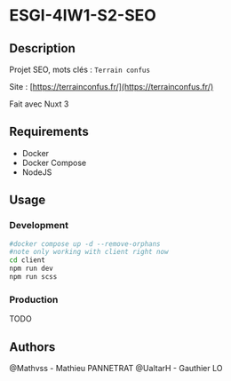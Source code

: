 # ESGI-4IW1-S2-SEO

## Description

Projet SEO, mots clés : `Terrain confus`

Site : [https://terrainconfus.fr/](https://terrainconfus.fr/)

Fait avec Nuxt 3

## Requirements

- Docker
- Docker Compose
- NodeJS

## Usage

### Development

```bash
#docker compose up -d --remove-orphans
#note only working with client right now
cd client
npm run dev
npm run scss
```

### Production

TODO

## Authors
@Mathvss - Mathieu PANNETRAT
@UaltarH - Gauthier LO
